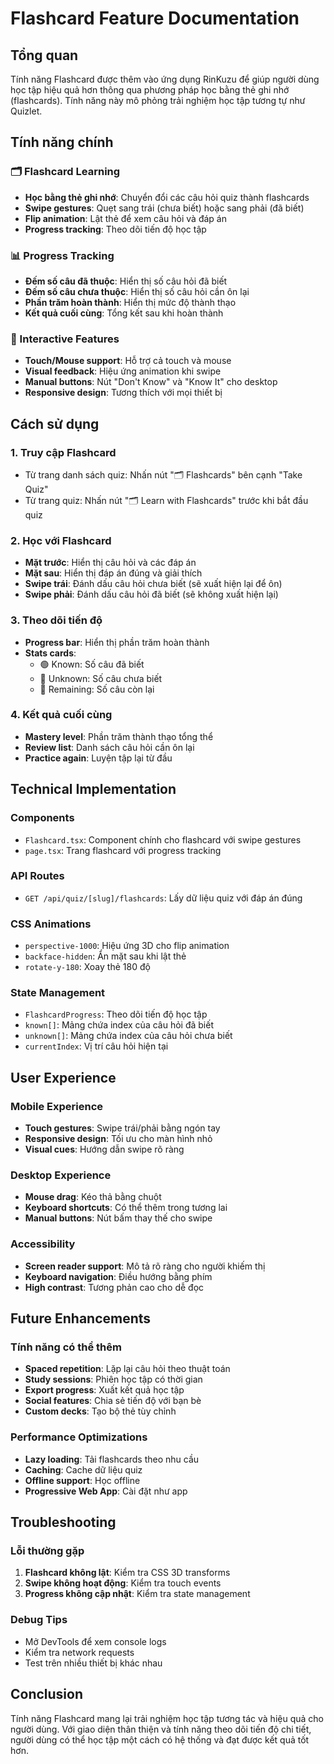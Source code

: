 # Flashcard Feature Documentation

## Tổng quan

Tính năng Flashcard được thêm vào ứng dụng RinKuzu để giúp người dùng học tập hiệu quả hơn thông qua phương pháp học bằng thẻ ghi nhớ (flashcards). Tính năng này mô phỏng trải nghiệm học tập tương tự như Quizlet.

## Tính năng chính

### 🗂️ Flashcard Learning
- **Học bằng thẻ ghi nhớ**: Chuyển đổi các câu hỏi quiz thành flashcards
- **Swipe gestures**: Quẹt sang trái (chưa biết) hoặc sang phải (đã biết)
- **Flip animation**: Lật thẻ để xem câu hỏi và đáp án
- **Progress tracking**: Theo dõi tiến độ học tập

### 📊 Progress Tracking
- **Đếm số câu đã thuộc**: Hiển thị số câu hỏi đã biết
- **Đếm số câu chưa thuộc**: Hiển thị số câu hỏi cần ôn lại
- **Phần trăm hoàn thành**: Hiển thị mức độ thành thạo
- **Kết quả cuối cùng**: Tổng kết sau khi hoàn thành

### 🎯 Interactive Features
- **Touch/Mouse support**: Hỗ trợ cả touch và mouse
- **Visual feedback**: Hiệu ứng animation khi swipe
- **Manual buttons**: Nút "Don't Know" và "Know It" cho desktop
- **Responsive design**: Tương thích với mọi thiết bị

## Cách sử dụng

### 1. Truy cập Flashcard
- Từ trang danh sách quiz: Nhấn nút "🗂️ Flashcards" bên cạnh "Take Quiz"
- Từ trang quiz: Nhấn nút "🗂️ Learn with Flashcards" trước khi bắt đầu quiz

### 2. Học với Flashcard
- **Mặt trước**: Hiển thị câu hỏi và các đáp án
- **Mặt sau**: Hiển thị đáp án đúng và giải thích
- **Swipe trái**: Đánh dấu câu hỏi chưa biết (sẽ xuất hiện lại để ôn)
- **Swipe phải**: Đánh dấu câu hỏi đã biết (sẽ không xuất hiện lại)

### 3. Theo dõi tiến độ
- **Progress bar**: Hiển thị phần trăm hoàn thành
- **Stats cards**: 
  - 🟢 Known: Số câu đã biết
  - 🔴 Unknown: Số câu chưa biết  
  - 🔵 Remaining: Số câu còn lại

### 4. Kết quả cuối cùng
- **Mastery level**: Phần trăm thành thạo tổng thể
- **Review list**: Danh sách câu hỏi cần ôn lại
- **Practice again**: Luyện tập lại từ đầu

## Technical Implementation

### Components
- `Flashcard.tsx`: Component chính cho flashcard với swipe gestures
- `page.tsx`: Trang flashcard với progress tracking

### API Routes
- `GET /api/quiz/[slug]/flashcards`: Lấy dữ liệu quiz với đáp án đúng

### CSS Animations
- `perspective-1000`: Hiệu ứng 3D cho flip animation
- `backface-hidden`: Ẩn mặt sau khi lật thẻ
- `rotate-y-180`: Xoay thẻ 180 độ

### State Management
- `FlashcardProgress`: Theo dõi tiến độ học tập
- `known[]`: Mảng chứa index của câu hỏi đã biết
- `unknown[]`: Mảng chứa index của câu hỏi chưa biết
- `currentIndex`: Vị trí câu hỏi hiện tại

## User Experience

### Mobile Experience
- **Touch gestures**: Swipe trái/phải bằng ngón tay
- **Responsive design**: Tối ưu cho màn hình nhỏ
- **Visual cues**: Hướng dẫn swipe rõ ràng

### Desktop Experience  
- **Mouse drag**: Kéo thả bằng chuột
- **Keyboard shortcuts**: Có thể thêm trong tương lai
- **Manual buttons**: Nút bấm thay thế cho swipe

### Accessibility
- **Screen reader support**: Mô tả rõ ràng cho người khiếm thị
- **Keyboard navigation**: Điều hướng bằng phím
- **High contrast**: Tương phản cao cho dễ đọc

## Future Enhancements

### Tính năng có thể thêm
- **Spaced repetition**: Lặp lại câu hỏi theo thuật toán
- **Study sessions**: Phiên học tập có thời gian
- **Export progress**: Xuất kết quả học tập
- **Social features**: Chia sẻ tiến độ với bạn bè
- **Custom decks**: Tạo bộ thẻ tùy chỉnh

### Performance Optimizations
- **Lazy loading**: Tải flashcards theo nhu cầu
- **Caching**: Cache dữ liệu quiz
- **Offline support**: Học offline
- **Progressive Web App**: Cài đặt như app

## Troubleshooting

### Lỗi thường gặp
1. **Flashcard không lật**: Kiểm tra CSS 3D transforms
2. **Swipe không hoạt động**: Kiểm tra touch events
3. **Progress không cập nhật**: Kiểm tra state management

### Debug Tips
- Mở DevTools để xem console logs
- Kiểm tra network requests
- Test trên nhiều thiết bị khác nhau

## Conclusion

Tính năng Flashcard mang lại trải nghiệm học tập tương tác và hiệu quả cho người dùng. Với giao diện thân thiện và tính năng theo dõi tiến độ chi tiết, người dùng có thể học tập một cách có hệ thống và đạt được kết quả tốt hơn. 